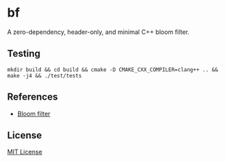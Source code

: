 # bf

A zero-dependency, header-only, and minimal C++ bloom filter.

## Testing

```console
mkdir build && cd build && cmake -D CMAKE_CXX_COMPILER=clang++ .. && make -j4 && ./test/tests
```

## References

- [Bloom filter](https://en.wikipedia.org/wiki/Bloom_filter)

## License

[MIT License](LICENSE)
